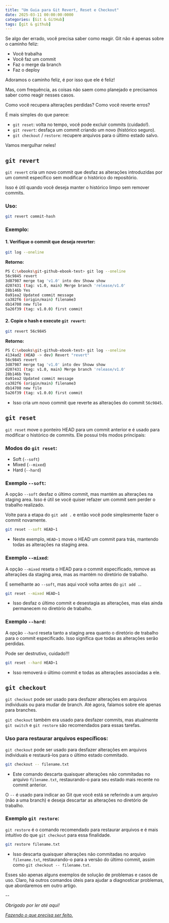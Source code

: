 ```yaml
---
title: "Um Guia para Git Revert, Reset e Checkout"
date: 2025-03-11 00:00:00:0000
categories: [Git & GitHub]
tags: [git & github]
---
```



Se algo der errado, você precisa saber como reagir. Git não é apenas sobre o caminho feliz:
- Você trabalha
- Você faz um commit
- Faz o merge da branch
- Faz o deploy

Adoramos o caminho feliz, é por isso que ele é feliz!

Mas, com frequência, as coisas não saem como planejado e precisamos saber como reagir nesses casos.

Como você recupera alterações perdidas? Como você reverte erros?

É mais simples do que parece:

- `git reset`: volta no tempo, você pode excluir commits (cuidado!).
- `git revert`: desfaça um commit criando um novo (histórico seguro).
- `git checkout` / `restore`: recupere arquivos para o último estado salvo.

Vamos mergulhar neles!

## `git revert`

`git revert` cria um novo commit que desfaz as alterações introduzidas por um commit específico sem modificar o histórico do repositório.

Isso é útil quando você deseja manter o histórico limpo sem remover commits.

### Uso:
```bash
git revert commit-hash
```

### Exemplo:
#### 1. Verifique o commit que deseja reverter:
```bash
git log --oneline 
```
**Retorno:**
```bash
PS C:\ebooks\git-github-ebook-test> git log --oneline 
56c9845 revert
3d87987 merge tag 'v1.0' into dev Showw show
d207431 (tag: v1.0, main) Merge branch 'release/v1.0'
28b146b Yes
0a91ea2 Updated commit message
ca382f6 (origin/main) filename3
db14708 new file
5a26f39 (tag: v1.0.0) first commit
```

#### 2. Copie o hash e execute `git revert`:
```bash
git revert 56c9845
```
**Retorno:**
```bash
PS C:\ebooks\git-github-ebook-test> git log --oneline 
4134ad2 (HEAD -> dev) Revert "revert"
56c9845 revert
3d87987 merge tag 'v1.0' into dev Showw show
d207431 (tag: v1.0, main) Merge branch 'release/v1.0'
28b146b Yes
0a91ea2 Updated commit message
ca382f6 (origin/main) filename3
db14708 new file
5a26f39 (tag: v1.0.0) first commit
```
- Isso cria um novo commit que reverte as alterações do commit `56c9845`.

## `git reset`

`git reset` move o ponteiro HEAD para um commit anterior e é usado para modificar o histórico de commits. Ele possui três modos principais:

### Modos do `git reset`:
- Soft (`--soft`)
- Mixed (`--mixed`)
- Hard (`--hard`)

### Exemplo `--soft`:
A opção `--soft` desfaz o último commit, mas mantém as alterações na staging area. Isso é útil se você quiser refazer um commit sem perder o trabalho realizado.

Volte para a etapa do `git add .` e então você pode simplesmente fazer o commit novamente.
```bash
git reset --soft HEAD~1 
```
- Neste exemplo, `HEAD~1` move o HEAD um commit para trás, mantendo todas as alterações na staging area.

### Exemplo `--mixed`:
A opção `--mixed` reseta o HEAD para o commit especificado, remove as alterações da staging area, mas as mantém no diretório de trabalho.

É semelhante ao `--soft`, mas aqui você volta antes do `git add .`.
```bash
git reset --mixed HEAD~1
```
- Isso desfaz o último commit e desestagia as alterações, mas elas ainda permanecem no diretório de trabalho.

### Exemplo `--hard`:
A opção `--hard` reseta tanto a staging area quanto o diretório de trabalho para o commit especificado. Isso significa que todas as alterações serão perdidas.

Pode ser destrutivo, cuidado!!!
```bash
git reset --hard HEAD~1
```
- Isso removerá o último commit e todas as alterações associadas a ele.

## `git checkout`

`git checkout` pode ser usado para desfazer alterações em arquivos individuais ou para mudar de branch. Até agora, falamos sobre ele apenas para branches.

`git checkout` também era usado para desfazer commits, mas atualmente `git switch` e `git restore` são recomendados para essas tarefas.

### Uso para restaurar arquivos específicos:
`git checkout` pode ser usado para desfazer alterações em arquivos individuais e restaurá-los para o último estado commitado.
```bash
git checkout -- filename.txt
```
- Este comando descarta quaisquer alterações não commitadas no arquivo `filename.txt`, restaurando-o para seu estado mais recente no commit anterior.

O `--` é usado para indicar ao Git que você está se referindo a um arquivo (não a uma branch) e deseja descartar as alterações no diretório de trabalho.

### Exemplo `git restore`:
`git restore` é o comando recomendado para restaurar arquivos e é mais intuitivo do que `git checkout` para essa finalidade.
```bash
git restore filename.txt
```
- Isso descarta quaisquer alterações não commitadas no arquivo `filename.txt`, restaurando-o para a versão do último commit, assim como `git checkout -- filename.txt`.

Esses são apenas alguns exemplos de solução de problemas e casos de uso. Claro, há outros comandos úteis para ajudar a diagnosticar problemas, que abordaremos em outro artigo.

--

*Obrigado por ler até aqui!*

[*Fazendo o que precisa ser feito.*](https://linktr.ee/lorenzo_uriel)